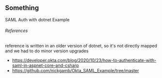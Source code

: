 ## Something
SAML Auth with dotnet Example


###### References
reference is written in an older version of dotnet, so it's not directly mapped and we had to do minor version upgrades
- https://developer.okta.com/blog/2020/10/23/how-to-authenticate-with-saml-in-aspnet-core-and-csharp
- https://github.com/nickgamb/Okta_SAML_Example/tree/master